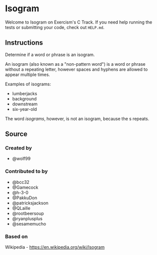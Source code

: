 # Isogram

Welcome to Isogram on Exercism's C Track.
If you need help running the tests or submitting your code, check out `HELP.md`.

## Instructions

Determine if a word or phrase is an isogram.

An isogram (also known as a "non-pattern word") is a word or phrase without a repeating letter, however spaces and hyphens are allowed to appear multiple times.

Examples of isograms:

- lumberjacks
- background
- downstream
- six-year-old

The word _isograms_, however, is not an isogram, because the s repeats.

## Source

### Created by

- @wolf99

### Contributed to by

- @bcc32
- @Gamecock
- @h-3-0
- @PakkuDon
- @patricksjackson
- @QLaille
- @rootbeersoup
- @ryanplusplus
- @sesamemucho

### Based on

Wikipedia - https://en.wikipedia.org/wiki/Isogram
